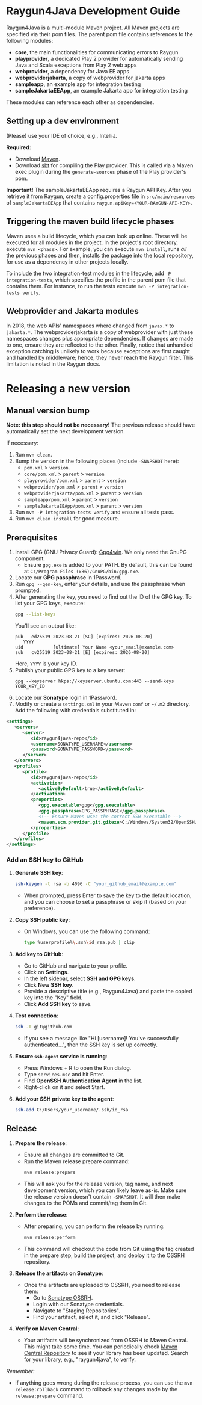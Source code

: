 # Raygun4Java Development Guide

Raygun4Java is a multi-module Maven project.
All Maven projects are specified via their pom files.
The parent pom file contains references to the following modules:
* <b>core</b>, the main functionalities for communicating errors to Raygun
* <b>playprovider</b>, a dedicated Play 2 provider for automatically sending Java and Scala exceptions from Play 2 web apps
* <b>webprovider</b>, a dependency for Java EE apps
* <b>webproviderjakarta</b>, a copy of webprovider for jakarta apps
* <b>sampleapp</b>, an example app for integration testing
* <b>sampleJakartaEEApp</b>, an example Jakarta app for integration testing

These modules can reference each other as dependencies.

## Setting up a dev environment
(Please) use your IDE of choice, e.g., IntelliJ.

<b>Required:</b>
- Download [Maven](https://maven.apache.org/download.cgi).
- Download [sbt](https://www.scala-sbt.org/download.html) for compiling the Play provider. This is called via a Maven exec plugin during the `generate-sources` phase of the Play provider's pom.

<b>Important!</b> The sampleJakartaEEApp requires a Raygun API Key.
After you retrieve it from Raygun, create a config.properties file in `src/main/resources` of `sampleJakartaEEApp` that contains `raygun.apiKey=<YOUR-RAYGUN-API-KEY>`.

## Triggering the maven build lifecycle phases

Maven uses a build lifecycle, which you can look up online.
These will be executed for all modules in the project.
In the project's root directory, execute `mvn <phase>`.
For example, you can execute `mvn install`, runs *all* the previous phases and then, installs the package into the local repository, for use as a dependency in other projects locally.

To include the two integration-test modules in the lifecycle, add `-P integration-tests`, which specifies the profile in the parent pom file that contains them.
For instance, to run the tests execute `mvn -P integration-tests verify`.

## Webprovider and Jakarta modules
In 2018, the web APIs' namespaces where changed from `javax.*` to `jakarta.*`.
The webproviderjakarta is a copy of webprovider with just these namespaces changes plus appropriate dependencies.
If changes are made to one, ensure they are reflected to the other.
Finally, notice that unhandled exception catching is unlikely to work because exceptions are first caught and handled by middleware; hence, they never reach the Raygun filter.
This limitation is noted in the Raygun docs.


# Releasing a new version

## Manual version bump
**Note: this step should not be necessary!** The previous release should have automatically set the next development version.

If necessary:
1. Run `mvn clean`.
2. Bump the version in the following places (include `-SNAPSHOT` here):
    - `pom.xml` > `version`.
    - `core/pom.xml` > `parent` > `version`
    - `playprovider/pom.xml` > `parent` > `version`
    - `webprovider/pom.xml` > `parent` > `version`
    - `webproviderjakarta/pom.xml` > `parent` > `version`
    - `sampleapp/pom.xml` > `parent` > `version`
    - `sampleJakartaEEApp/pom.xml` > `parent` > `version`
3. Run `mvn -P integration-tests verify` and ensure all tests pass.
4. Run `mvn clean install` for good measure.

## Prerequisites

1. Install GPG (GNU Privacy Guard): [Gpg4win](https://gpg4win.org/download.html). We only need the GnuPG component.
    - Ensure `gpg.exe` is added to your PATH. By default, this can be found at `C:/Program Files (x86)/GnuPG/bin/gpg.exe`.
2. Locate our **GPG passphrase** in 1Password.
3. Run `gpg --gen-key`, enter your details, and use the passphrase when prompted.
4. After generating the key, you need to find out the ID of the GPG key. To list your GPG keys, execute:
   ```bash
   gpg --list-keys
   ```
   You'll see an output like:
   ```
   pub   ed25519 2023-08-21 [SC] [expires: 2026-08-20]
      YYYY
   uid           [ultimate] Your Name <your_email@example.com>
   sub   cv25519 2023-08-21 [E] [expires: 2026-08-20]
   ```
   Here, `YYYY` is your key ID.
5. Publish your public GPG key to a key server:
   ```
   gpg --keyserver hkps://keyserver.ubuntu.com:443 --send-keys YOUR_KEY_ID
   ```
6. Locate our **Sonatype** login in 1Password.
7. Modify or create a `settings.xml` in your Maven `conf` or `~/.m2` directory. Add the following with credentials substituted in:
```xml
<settings>
   <servers>
      <server>
         <id>raygun4java-repo</id>
         <username>SONATYPE_USERNAME</username>
         <password>SONATYPE_PASSWORD</password>
      </server>
   </servers>
   <profiles>
      <profile>
         <id>raygun4java-repo</id>
         <activation>
            <activeByDefault>true</activeByDefault>
         </activation>
         <properties>
            <gpg.executable>gpg</gpg.executable>
            <gpg.passphrase>GPG_PASSPHRASE</gpg.passphrase>
            <!-- Ensure Maven uses the correct SSH executable -->
            <maven.scm.provider.git.gitexe>C:/Windows/System32/OpenSSH/ssh.exe</maven.scm.provider.git.gitexe>
         </properties>
      </profile>
   </profiles>
</settings>
```

### Add an SSH key to GitHub

1. **Generate SSH key**:
   ```bash
   ssh-keygen -t rsa -b 4096 -C "your_github_email@example.com"
   ```
   - When prompted, press Enter to save the key to the default location, and you can choose to set a passphrase or skip it (based on your preference).

2. **Copy SSH public key**:
   - On Windows, you can use the following command:
     ```bash
     type %userprofile%\.ssh\id_rsa.pub | clip
     ```

3. **Add key to GitHub**:
   - Go to GitHub and navigate to your profile.
   - Click on **Settings**.
   - In the left sidebar, select **SSH and GPG keys**.
   - Click **New SSH key**.
   - Provide a descriptive title (e.g., Raygun4Java) and paste the copied key into the "Key" field.
   - Click **Add SSH key** to save.

4. **Test connection**:
   ```bash
   ssh -T git@github.com
   ```
   - If you see a message like "Hi [username]! You've successfully authenticated...", then the SSH key is set up correctly.

5. **Ensure `ssh-agent` service is running**:
   - Press Windows + R to open the Run dialog.
   - Type `services.msc` and hit Enter.
   - Find **OpenSSH Authentication Agent** in the list.
   - Right-click on it and select Start.

6. **Add your SSH private key to the agent**:
   ```bash
   ssh-add C:/Users/your_username/.ssh/id_rsa
   ```

## Release

1. **Prepare the release**:
    - Ensure all changes are committed to Git.
    - Run the Maven release prepare command:
      ```bash
      mvn release:prepare
      ```
    - This will ask you for the release version, tag name, and next development version, which you can likely leave as-is. Make sure the release version doesn't contain `-SNAPSHOT`. It will then make changes to the POMs and commit/tag them in Git.

2. **Perform the release**:
    - After preparing, you can perform the release by running:
      ```bash
      mvn release:perform
      ```
    - This command will checkout the code from Git using the tag created in the prepare step, build the project, and deploy it to the OSSRH repository.

3. **Release the artifacts on Sonatype**:
    - Once the artifacts are uploaded to OSSRH, you need to release them:
        - Go to [Sonatype OSSRH](https://oss.sonatype.org/).
        - Login with our Sonatype credentials.
        - Navigate to "Staging Repositories".
        - Find your artifact, select it, and click "Release".

4. **Verify on Maven Central**:
    - Your artifacts will be synchronized from OSSRH to Maven Central. This might take some time. You can periodically check [Maven Central Repository](https://search.maven.org/) to see if your library has been updated. Search for your library, e.g., "raygun4java", to verify.

*Remember:*
- If anything goes wrong during the release process, you can use the `mvn release:rollback` command to rollback any changes made by the `release:prepare` command.
